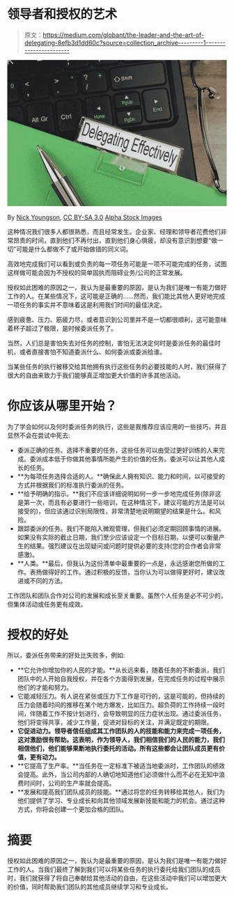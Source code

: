 # 领导者和授权的艺术

> 原文：<https://medium.com/globant/the-leader-and-the-art-of-delegating-8efb3d1dd60c?source=collection_archive---------1----------------------->

![](img/abeefd1adfd4ddfd2b696d2c13aa8ad4.png)

By [Nick Youngson](http://www.nyphotographic.com/), [CC BY-SA 3.0](https://creativecommons.org/licenses/by-sa/3.0/) [Alpha Stock Images](http://alphastockimages.com/)

这种情况我们很多人都很熟悉，而且经常发生。企业家、经理和领导者花费他们非常昂贵的时间，直到他们不再付出，直到他们身心俱疲，却没有意识到想要“做一切”可能是什么都做不了或开始做错的同义词。

高效地完成我们可以看到或负责的每一项任务可能是一项不可能完成的任务，试图这样做可能会因为不授权的简单固执而阻碍业务/公司的正常发展。

授权如此困难的原因之一，我认为是最重要的原因，是认为我们是唯一有能力做好工作的人。在某些情况下，这可能是正确的……然而，我们能比其他人更好地完成一项任务的事实并不意味着这是利用我们时间的最佳决定。

感到疲惫、压力、筋疲力尽，或者意识到公司里并不是一切都很顺利，这可能意味着杯子超过了极限，是时候委派任务了。

当然，人们总是害怕失去对任务的控制，害怕无法决定何时是委派任务的最佳时机，或者直接害怕不知道委派什么、如何委派或委派给谁。

当某些任务的执行被移交给其他拥有执行这些任务的必要技能的人时，我们获得了很大的自由来致力于我们能够真正增加更大价值的许多其他活动。

# 你应该从哪里开始？

为了学会如何以及何时委派任务的执行，这些是我推荐应该应用的一些技巧，并且显然不会在尝试中死去:

*   委派正确的任务。选择不重要的任务，这些任务可以由受过更好训练的人来完成。委派成本低于你做其他事情所能产生的价值的任务。委派可以让其他人成长的任务。
*   **为每项任务选择合适的人。**确保此人拥有知识、能力和时间，以可接受的方式并根据我们的标准执行委派的任务。
*   **给予明确的指示。**我们不应该详细说明如何一步一步地完成任务(除非这是第一次，而且有必要进行一些培训，在这种情况下，建议可能的方法是可以接受的)，但应该通过识别局限性，非常清楚地说明期望的结果是什么。和风险。
*   跟踪委派的任务。我们不能陷入微观管理，但我们必须定期回顾事情的进展。如果没有实际的截止日期，我们至少应该设定一个目标日期，以便可以衡量产生的结果。强烈建议在出现疑问或问题时提供必要的支持(您的合作者会非常感激)。
*   **人类。**最后，但我认为这份清单中最重要的一点是，永远感谢您所做的工作。表扬做得好的工作。通过积极的反馈，当你认为可以做得更好时，建议改进或不同的方法。

工作团队和团队合作对公司的发展和成长至关重要。虽然个人任务是必不可少的，但集体活动或任务更有成效。

# 授权的好处

所以，委派任务带来的好处比失败多，例如:

*   **它允许你增加你的人民的才能。**从长远来看，随着任务的不断委派，我们团队中的人开始自我授权，并在各个方面得到发展，在完成任务的过程中展示他们的才能和努力。
*   它能减轻压力。有人说在紧张或压力下工作是可行的，这是可能的，但持续的压力会随着时间的推移在某个地方爆发，比如压力。超负荷的工作持续一段时间，伴随着工作不按计划进行，会导致明显的压力症状出现。通过委派任务，他们将变得共享，减少工作量，促进对目标的关注，并满足既定的期限。
*   **它促进动力。领导者信任组成其工作团队的人的技能和能力来完成一项任务，这对激励很有帮助。这表明，作为领导人，我们相信我们的人民的能力，我们相信他们，他们能够果断地执行委托的活动。所有这些都会让团队成员更有价值，更有动力。**
*   **它提高了生产率。**当任务在一定标准下被适当地委派时，工作团队的绩效会提高。此外，当公司内部的人确切地知道他们必须做什么而不必在无知中浪费时间时，公司的生产率就会提高。
*   **发展和提高我们团队成员的技能。**通过将您的任务转移给其他人，我们为他们提供了学习、专业成长和向其他领域发展新技能和能力的机会。通过这种方式，你将会创建一个更加合格的团队。

# 摘要

授权如此困难的原因之一，我认为是最重要的原因，是认为我们是唯一有能力做好工作的人。当我们最终了解到我们可以将某些任务的执行委托给我们团队的成员时，我们就获得了将自己奉献给其他活动的自由，在这些活动中我们可以增加更大的价值，同时帮助我们团队的其他成员继续学习和专业成长。